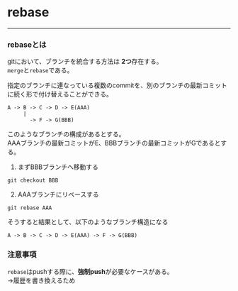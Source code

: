 # rebase

---

### rebaseとは

gitにおいて、ブランチを統合する方法は **2つ**存在する。  
`merge`と`rebase`である。

指定のブランチに連なっている複数のcommitを、別のブランチの最新コミットに続く形で付け替えることができる。

```
A -> B -> C -> D -> E(AAA)
     |
       -> F -> G(BBB)
```
このようなブランチの構成があるとする。  
AAAブランチの最新コミットがE、BBBブランチの最新コミットがGであるとする。   
1. まずBBBブランチへ移動する
```
git checkout BBB
```
2. AAAブランチにリベースする
```
git rebase AAA
```
そうすると結果として、以下のようなブランチ構造になる
```
A -> B -> C -> D -> E(AAA) -> F -> G(BBB)
```

### 注意事項

`rebase`はpushする際に、**強制push**が必要なケースがある。   
→履歴を書き換えるため